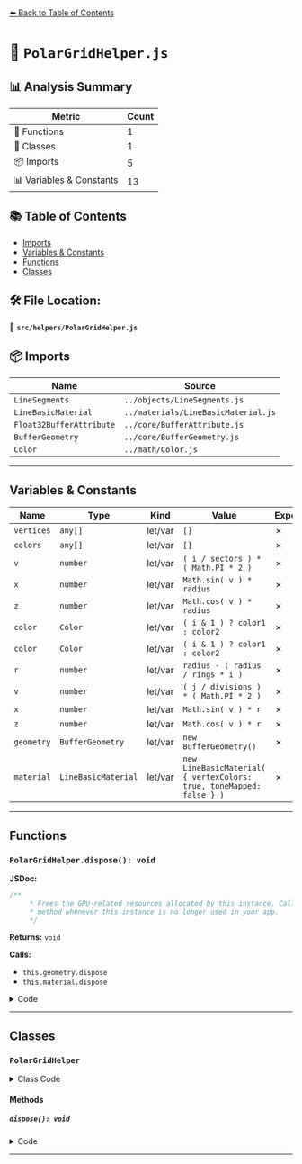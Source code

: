 [⬅️ Back to Table of Contents](../../index.md)

# 📄 `PolarGridHelper.js`

## 📊 Analysis Summary

| Metric | Count |
|--------|-------|
| 🔧 Functions | 1 |
| 🧱 Classes | 1 |
| 📦 Imports | 5 |
| 📊 Variables & Constants | 13 |

## 📚 Table of Contents

- [Imports](#imports)
- [Variables & Constants](#variables-constants)
- [Functions](#functions)
- [Classes](#classes)

## 🛠️ File Location:
📂 **`src/helpers/PolarGridHelper.js`**

## 📦 Imports

| Name | Source |
|------|--------|
| `LineSegments` | `../objects/LineSegments.js` |
| `LineBasicMaterial` | `../materials/LineBasicMaterial.js` |
| `Float32BufferAttribute` | `../core/BufferAttribute.js` |
| `BufferGeometry` | `../core/BufferGeometry.js` |
| `Color` | `../math/Color.js` |


---

## Variables & Constants

| Name | Type | Kind | Value | Exported |
|------|------|------|-------|----------|
| `vertices` | `any[]` | let/var | `[]` | ✗ |
| `colors` | `any[]` | let/var | `[]` | ✗ |
| `v` | `number` | let/var | `( i / sectors ) * ( Math.PI * 2 )` | ✗ |
| `x` | `number` | let/var | `Math.sin( v ) * radius` | ✗ |
| `z` | `number` | let/var | `Math.cos( v ) * radius` | ✗ |
| `color` | `Color` | let/var | `( i & 1 ) ? color1 : color2` | ✗ |
| `color` | `Color` | let/var | `( i & 1 ) ? color1 : color2` | ✗ |
| `r` | `number` | let/var | `radius - ( radius / rings * i )` | ✗ |
| `v` | `number` | let/var | `( j / divisions ) * ( Math.PI * 2 )` | ✗ |
| `x` | `number` | let/var | `Math.sin( v ) * r` | ✗ |
| `z` | `number` | let/var | `Math.cos( v ) * r` | ✗ |
| `geometry` | `BufferGeometry` | let/var | `new BufferGeometry()` | ✗ |
| `material` | `LineBasicMaterial` | let/var | `new LineBasicMaterial( { vertexColors: true, toneMapped: false } )` | ✗ |


---

## Functions

### `PolarGridHelper.dispose(): void`

**JSDoc:**
```typescript
/**
	 * Frees the GPU-related resources allocated by this instance. Call this
	 * method whenever this instance is no longer used in your app.
	 */
```

**Returns:** `void`

**Calls:**

- `this.geometry.dispose`
- `this.material.dispose`

<details><summary>Code</summary>

```typescript
dispose() {

		this.geometry.dispose();
		this.material.dispose();

	}
```
</details>


---

## Classes

### `PolarGridHelper`

<details><summary>Class Code</summary>

```ts
class PolarGridHelper extends LineSegments {

	/**
	 * Constructs a new polar grid helper.
	 *
	 * @param {number} [radius=10] - The radius of the polar grid. This can be any positive number.
	 * @param {number} [sectors=16] - The number of sectors the grid will be divided into. This can be any positive integer.
	 * @param {number} [rings=16] - The number of rings. This can be any positive integer.
	 * @param {number} [divisions=64] - The number of line segments used for each circle. This can be any positive integer.
	 * @param {number|Color|string} [color1=0x444444] - The first color used for grid elements.
	 * @param {number|Color|string} [color2=0x888888] -  The second color used for grid elements.
	 */
	constructor( radius = 10, sectors = 16, rings = 8, divisions = 64, color1 = 0x444444, color2 = 0x888888 ) {

		color1 = new Color( color1 );
		color2 = new Color( color2 );

		const vertices = [];
		const colors = [];

		// create the sectors

		if ( sectors > 1 ) {

			for ( let i = 0; i < sectors; i ++ ) {

				const v = ( i / sectors ) * ( Math.PI * 2 );

				const x = Math.sin( v ) * radius;
				const z = Math.cos( v ) * radius;

				vertices.push( 0, 0, 0 );
				vertices.push( x, 0, z );

				const color = ( i & 1 ) ? color1 : color2;

				colors.push( color.r, color.g, color.b );
				colors.push( color.r, color.g, color.b );

			}

		}

		// create the rings

		for ( let i = 0; i < rings; i ++ ) {

			const color = ( i & 1 ) ? color1 : color2;

			const r = radius - ( radius / rings * i );

			for ( let j = 0; j < divisions; j ++ ) {

				// first vertex

				let v = ( j / divisions ) * ( Math.PI * 2 );

				let x = Math.sin( v ) * r;
				let z = Math.cos( v ) * r;

				vertices.push( x, 0, z );
				colors.push( color.r, color.g, color.b );

				// second vertex

				v = ( ( j + 1 ) / divisions ) * ( Math.PI * 2 );

				x = Math.sin( v ) * r;
				z = Math.cos( v ) * r;

				vertices.push( x, 0, z );
				colors.push( color.r, color.g, color.b );

			}

		}

		const geometry = new BufferGeometry();
		geometry.setAttribute( 'position', new Float32BufferAttribute( vertices, 3 ) );
		geometry.setAttribute( 'color', new Float32BufferAttribute( colors, 3 ) );

		const material = new LineBasicMaterial( { vertexColors: true, toneMapped: false } );

		super( geometry, material );

		this.type = 'PolarGridHelper';

	}

	/**
	 * Frees the GPU-related resources allocated by this instance. Call this
	 * method whenever this instance is no longer used in your app.
	 */
	dispose() {

		this.geometry.dispose();
		this.material.dispose();

	}

}
```
</details>

#### Methods

##### `dispose(): void`

<details><summary>Code</summary>

```ts
dispose() {

		this.geometry.dispose();
		this.material.dispose();

	}
```
</details>


---